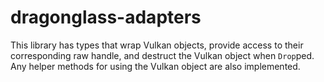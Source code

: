 # dragonglass-adapters

This library has types that wrap Vulkan objects, provide access to their
corresponding raw handle, and destruct the Vulkan object when `Drop`ped. Any
helper methods for using the Vulkan object are also implemented.
